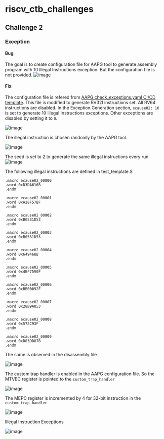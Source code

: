 # riscv_ctb_challenges
## Challenge 2
### Exception
#### Bug
The goal is to create configuration file for AAPG tool to generate assembly program with 10 Illegal Instructions exception. But the configuration file is not provided.
![image](https://github.com/vyomasystems-lab/riscv-ctb-challenge-SureshKarthik/assets/7915301/34cad288-a84d-416e-b014-3e8617f1d2e1)

#### Fix
The configuration file is refered from [AAPG check_exceptions.yaml CI/CD template](https://gitlab.com/shaktiproject/tools/aapg/-/raw/master/tests/ci_cd_templates/check_exceptions.yaml). This file is modified to generate RV32I instructions set. All RV64 instructions are disabled. In the Exception Generation section, `ecause02: 10` is set to generate 10 Illegal Instructions exceptions. Other exceptions are disabled by setting it to `0`.

![image](https://github.com/vyomasystems-lab/riscv-ctb-challenge-SureshKarthik/assets/7915301/d782f1d2-452f-4056-8876-9dafe9059df9)

The illegal instruction is chosen randomly by the AAPG tool.

![image](https://github.com/vyomasystems-lab/riscv-ctb-challenge-SureshKarthik/assets/7915301/509c35f6-09b4-47b3-aab5-ba09572fce64)

The seed is set to 2 to generate the same illegal instructions every run
![image](https://github.com/vyomasystems-lab/riscv-ctb-challenge-SureshKarthik/assets/7915301/60454524-3021-47ae-8447-c64e24eb62ff)


The following illegal instructions are defined in test_template.S
```
.macro ecause02_00000
.word 0xD3DA616B
.endm
      
.macro ecause02_00001
.word 0xA28F57BF
.endm
      
.macro ecause02_00002
.word 0xB0531D53
.endm
      
.macro ecause02_00003
.word 0xB0531D53
.endm
      
.macro ecause02_00004
.word 0x649468B
.endm
      
.macro ecause02_00005
.word 0x4BF7590F
.endm
      
.macro ecause02_00006
.word 0xBB00092F
.endm
      
.macro ecause02_00007
.word 0x28B9A853
.endm
      
.macro ecause02_00008
.word 0x572C93F
.endm
      
.macro ecause02_00009
.word 0xD03DD87B
.endm
```

The same is observed in the disassembly file

![image](https://github.com/vyomasystems-lab/riscv-ctb-challenge-SureshKarthik/assets/7915301/a992f697-4a74-4438-a49c-0f1af8e2e784)

The custom trap handler is enabled in the AAPG configuration file. So the MTVEC register is pointed to the `custom_trap_handler`

![image](https://github.com/vyomasystems-lab/riscv-ctb-challenge-SureshKarthik/assets/7915301/bd98877c-66d1-407d-a649-276b79f91790)

The MEPC register is incremented by 4 for 32-bit instruction in the `custom_trap_handler`

![image](https://github.com/vyomasystems-lab/riscv-ctb-challenge-SureshKarthik/assets/7915301/9635e4de-5529-40fe-8659-421dab4a1186)

Illegal Instruction Exceptions

![image](https://github.com/vyomasystems-lab/riscv-ctb-challenge-SureshKarthik/assets/7915301/ea07e333-8631-4cdd-9735-edb3b6275140)
